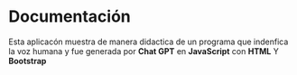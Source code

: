 # Documentación
Esta aplicacón muestra de manera didactica de un programa que indenfica la voz humana y fue generada por  **Chat GPT** en **JavaScript** con **HTML** Y **Bootstrap**
